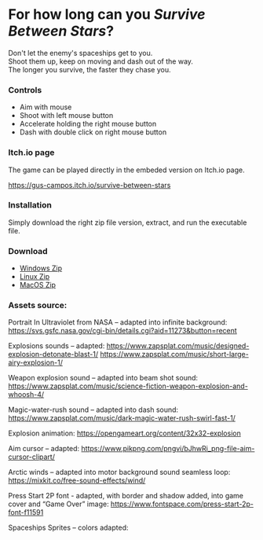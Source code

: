 # For how long can you *Survive Between Stars*?

Don't let the enemy's spaceships get to you. \
Shoot them up, keep on moving and dash out of the way. \
The longer you survive, the faster they chase you.

### Controls

- Aim with mouse
- Shoot with left mouse button
- Accelerate holding the right mouse button
- Dash with double click on right mouse button

### Itch.io page

The game can be played directly in the embeded version on Itch.io page.

https://gus-campos.itch.io/survive-between-stars

### Installation

Simply download the right zip file version, extract, and run the executable file.

### Download

- [Windows Zip](https://github.com/gus-campos/survive-between-stars/raw/master/Build/Windows/Survive-Between-Stars-Windows.zip)
- [Linux Zip](https://github.com/gus-campos/survive-between-stars/raw/master/Build/Linux/Survive-Between-Stars-Linux.zip)
- [MacOS Zip](https://github.com/gus-campos/survive-between-stars/raw/master/Build/MacOS/Survive-Between-Stars-MacOS.zip)

### Assets source:

Portrait In Ultraviolet from NASA – adapted into infinite background:
https://svs.gsfc.nasa.gov/cgi-bin/details.cgi?aid=11273&button=recent

Explosions sounds – adapted:
https://www.zapsplat.com/music/designed-explosion-detonate-blast-1/ 
https://www.zapsplat.com/music/short-large-airy-explosion-1/ 

Weapon explosion sound – adapted into beam shot sound:
https://www.zapsplat.com/music/science-fiction-weapon-explosion-and-whoosh-4/ 

Magic-water-rush sound – adapted into dash sound:
https://www.zapsplat.com/music/dark-magic-water-rush-swirl-fast-1/ 

Explosion animation:
https://opengameart.org/content/32x32-explosion 

Aim cursor – adapted:
https://www.pikpng.com/pngvi/bJhwRi_png-file-aim-cursor-clipart/ 

Arctic winds – adapted into motor background sound seamless loop:
https://mixkit.co/free-sound-effects/wind/ 

Press Start 2P font - adapted, with border and shadow added, into game cover and “Game Over” image:
https://www.fontspace.com/press-start-2p-font-f11591 

Spaceships Sprites – colors adapted:
